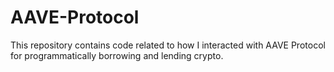 # AAVE-Protocol
This repository contains code related to how I interacted with AAVE Protocol for programmatically borrowing and lending crypto.
